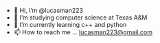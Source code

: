 - 👋 Hi, I’m @lucasman223
- 👀 I’m studying computer science at Texas A&M
- 🌱 I’m currently learning c++ and python
- 📫 How to reach me ... lucasman223@gmail.com

<!---
lucasman223/lucasman223 is a ✨ special ✨ repository because its `README.md` (this file) appears on your GitHub profile.
You can click the Preview link to take a look at your changes.
--->

